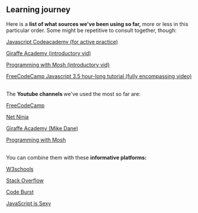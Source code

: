 <h2> Learning journey </h2>

Here is a <strong> list of what sources we've been using so far, </strong> more or less in this particular order. Some might be repetitive to consult together, though:

<a href= "https://www.codecademy.com/courses/introduction-to-javascript/lessons/introduction-to-javascript/exercises/intro?action=resume_content_item/"> Javascript Codeacademy (for active practice) </a>

<a href= "https://www.mikedane.com/web-development/javascript"> Giraffe Academy (introductory vid) </a> 

<a href= "https://www.youtube.com/watch?v=W6NZfCO5SIk"> Programming with Mosh (introductory vid) </a> 

<a href= "https://www.youtube.com/watch?time_continue=1&v=PkZNo7MFNFg"> FreeCodeCamp Javascript 3.5 hour-long tutorial (fully encompassing video) </a> 

<br>The <strong> Youtube channels </strong> we've used the most so far are:

<a href= "https://www.youtube.com/channel/UC8butISFwT-Wl7EV0hUK0BQ?pbjreload=10"> FreeCodeCamp </a>

<a href= "https://www.youtube.com/channel/UCW5YeuERMmlnqo4oq8vwUpg">Net Ninja</a>

<a href= "https://www.youtube.com/channel/UCvmINlrza7JHB1zkIOuXEbw">Giraffe Academy (Mike Dane)</a>

<a href= "https://www.youtube.com/user/programmingwithmosh">Programming with Mosh</a>


<br>You can combine them with these <strong> informative platforms: </strong>

<a href= "https://www.w3schools.com/"> W3schools </a>

<a href= "https://stackoverflow.com/"> Stack Overflow </a>

<a href= "https://codeburst.io/"> Code Burst </a>

<a href= "https://javascriptissexy.com/"> JavaScript is Sexy </a>
